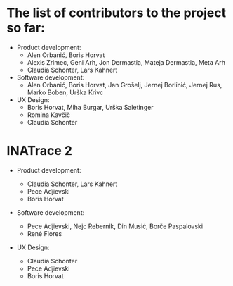 # The list of contributors to the project so far:

* Product development: 
    * Alen Orbanić, Boris Horvat
	* Alexis Zrimec, Geni Arh, Jon Dermastia, Mateja Dermastia, Meta Arh
	* Claudia Schonter, Lars Kahnert
* Software development: 
	* Alen Orbanić, Boris Horvat, Jan Grošelj, Jernej Borlinić, Jernej Rus, Marko Boben, Urška Krivc
* UX Design: 
	* Boris Horvat, Miha Burgar, Urška Saletinger
	* Romina Kavčič 
	* Claudia Schonter

# INATrace 2

* Product development:
  * Claudia Schonter, Lars Kahnert 
  * Pece Adjievski
  * Boris Horvat

* Software development:
  * Pece Adjievski, Nejc Rebernik, Din Musić, Borče Paspalovski
  * René Flores

* UX Design:
  * Claudia Schonter
  * Pece Adjievski
  * Boris Horvat
